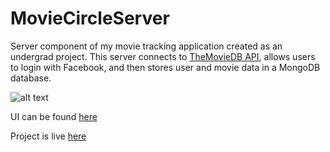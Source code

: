 # MovieCircleServer

Server component of my movie tracking application created as an undergrad project. This server connects to [TheMovieDB API](https://www.themoviedb.org/?language=en), allows users to login with Facebook, and then stores user and movie data in a MongoDB database.

![alt text](http://i.imgur.com/K9Vq3wF.jpg)


UI can be found [here](https://github.com/GilbertLS/MovieCircle)

Project is live [here](https://moviecircle.gilbertls.com/)
